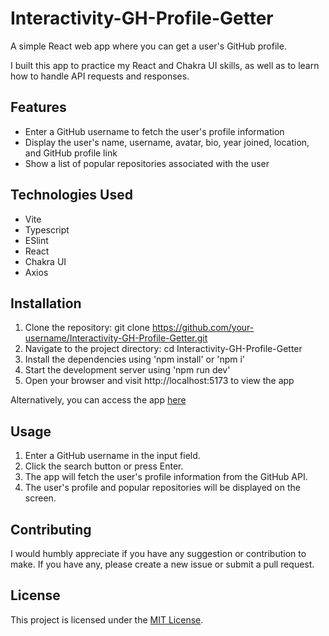 # Interactivity-GH-Profile-Getter
 
A simple React web app where you can get a user's GitHub profile.

I built this app to practice my React and Chakra UI skills, as well as to learn how to handle API requests and responses.

## Features
- Enter a GitHub username to fetch the user's profile information
- Display the user's name, username, avatar, bio, year joined, location, and GitHub profile link
- Show a list of popular repositories associated with the user

## Technologies Used
- Vite
- Typescript
- ESlint
- React
- Chakra UI
- Axios
  
## Installation
1. Clone the repository: git clone https://github.com/your-username/Interactivity-GH-Profile-Getter.git
2. Navigate to the project directory: cd Interactivity-GH-Profile-Getter
3. Install the dependencies using 'npm install' or 'npm i'
4. Start the development server using 'npm run dev'
5. Open your browser and visit http://localhost:5173 to view the app

Alternatively, you can access the app [here]()
## Usage
1. Enter a GitHub username in the input field.
2. Click the search button or press Enter.
3. The app will fetch the user's profile information from the GitHub API.
4. The user's profile and popular repositories will be displayed on the screen.
   
## Contributing
I would humbly appreciate if you have any suggestion or contribution to make. If you have any, please create a new issue or submit a pull request.

## License
This project is licensed under the [MIT License](https://opensource.org/license/mit/).
